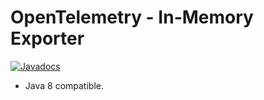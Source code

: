# OpenTelemetry - In-Memory Exporter

[![Javadocs][javadoc-image]][javadoc-url]

* Java 8 compatible.

[javadoc-image]: https://www.javadoc.io/badge/io.opentelemetry/opentelemetry-exporters-inmemory.svg
[javadoc-url]: https://www.javadoc.io/doc/io.opentelemetry/opentelemetry-exporters-inmemory